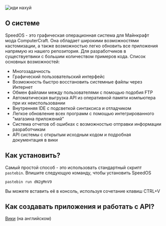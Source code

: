 ![иди нахуй](https://github.com/ma3rxofficial/ma3rxofficial/blob/main/2024-04-28_15.23.39.png)

## О системе

SpeedOS - это графическая операционная система для Майнкрафт мода ComputerCraft. Она обладает широкими возможностями кастомизации, а также возможностью легко обновить все приложения напрямую из нашего репозитория. Для разработчиков в существуетвики с большим количеством примеров кода. Список основных возможностей:

-  Многозадачность
-  Графический пользовательский интерфейс
-  Возможность быстро восстановить системные файлы через Интернет
-  Обмен файлами между пользователями с помощью подобия FTP
-  Автоматическая выгрузка API из оперативной памяти компьютера при их неиспользовании
-  Внутренняя IDE с подсветкой синтаксиса и отладчиком
-  Легкое обновление всех программ с помощью интегрированного "магазина приложений"
-  Система отчетов об ошибках с возможностью отправки информации разработчикам
-  API системы с открытым исходным кодом и подробная документация в вики

## Как установить?

Самый простой способ - это использовать стандартный скрипт `pastebin`. Впишите следующую команду, чтобы установить SpeedOS

	pastebin run dN2gMnV9

Вы можете вставить её в консоль, используя сочетание клавиш CTRL+V

## Как создавать приложения и работать с API?

[Вики](https://github.com/ma3rxofficial/ComputerCraft/wiki) (на английском)
